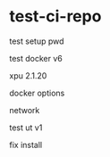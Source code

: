 # test-ci-repo
test setup pwd

test docker v6

  xpu 2.1.20 
  
  docker options
  
  network

test ut v1 

  fix install
